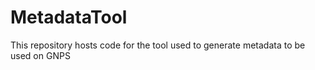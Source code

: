 # MetadataTool
This repository hosts code for the tool used to generate metadata to be used on GNPS
